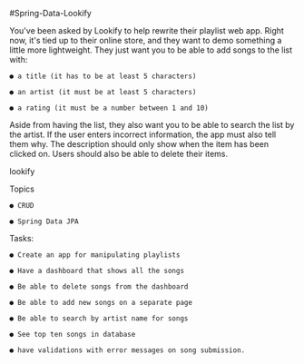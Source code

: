 #Spring-Data-Lookify


You've been asked by Lookify to help rewrite their playlist web app. Right now, it's tied up to their online store, and they want to demo something a little more lightweight. They just want you to be able to add songs to the list with:

	● a title (it has to be at least 5 characters)

	● an artist (it must be at least 5 characters)

	● a rating (it must be a number between 1 and 10)

Aside from having the list, they also want you to be able to search the list by the artist. If the user enters incorrect information, the app must also tell them why. The description should only show when the item has been clicked on. Users should also be able to delete their items.

lookify

Topics

	● CRUD

	● Spring Data JPA

Tasks:

	● Create an app for manipulating playlists

	● Have a dashboard that shows all the songs

	● Be able to delete songs from the dashboard

	● Be able to add new songs on a separate page

	● Be able to search by artist name for songs

	● See top ten songs in database

	● have validations with error messages on song submission.
